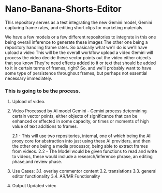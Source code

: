 # Nano-Banana-Shorts-Editor
This repository serves as a test integrating the new Gemini model, Gemini capturing frame rates, and editing short clips for marketing materials.

We have a few models or a few different repositories to integrate in this one being overall inference to generate these images The other one being a repository handling frame rates. So basically what we'll do is we'll have upload a video This will be the overall workflow upload a video Gemini will process the video decide these vector points out the video either objects that you know They're need effects added to it or text that should be added to it in certain terms of frames, right? So, and we'll probably want to have some type of persistence throughout frames, but perhaps not essential necessary immediately.

### This is going to be the process.
1. Upload of video.
2. Video Processed by AI model Gemini - Gemini process determining certain vector points, either objects of significance that can be enhanced or effected in some capacity, or times or moments of high value of text additions to frames.
   
   2.1 - This will use two repositories, internal, one of which being the AI proxy core for abstraction into just using these AI providers, and then the other one being a media processor, being able to extract frames from videos.
   2.2 - The Model would be given functions to read and write to videos, these would include a research/inference phrase, an editing phase,and review phase.
3. Use Cases:
   3.1. overlay commentor content
   3.2. translations
   3.3. general editor functionality
   3.4. AR/MR Functionality   
   
4. Output Updated video
